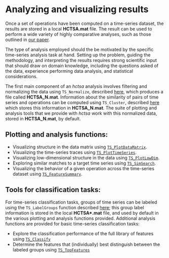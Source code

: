 # Analyzing and visualizing results

Once a set of operations have been computed on a time-series dataset, the results are stored in a local **HCTSA.mat** file. The result can be used to perform a wide variety of highly comparative analyses, such as those outlined in [our paper](http://rsif.royalsocietypublishing.org/content/10/83/20130048.full).

The type of analysis employed should the be motivated by the specific time-series analysis task at hand. Setting up the problem, guiding the methodology, and interpreting the results requires strong scientific input that should draw on domain knowledge, including the questions asked of the data, experience performing data analysis, and statistical considerations.

The first main component of an _hctsa_ analysis involves filtering and normalizing the data using `TS_Normalize`, described [here](filtering_and_normalizing.md), which produces a file called **HCTSA\_N.mat**. Information about the similarity of pairs of time series and operations can be computed using `TS_Cluster`, described [here](clustering_rows_and_columns.md) which stores this information in **HCTSA\_N.mat**. The suite of plotting and analysis tools that we provide with _hctsa_ work with this normalized data, stored in **HCTSA\_N.mat**, by default.

## Plotting and analysis functions:

* Visualizing structure in the data matrix using [`TS_PlotDataMatrix`](visualizing_the_data_matrix.md).
* Visualizing the time-series traces using [`TS_PlotTimeSeries`](plotting_the_time_series.md).
* Visualizing low-dimensional structure in the data using [`TS_PlotLowDim`](low_dim.md).
* Exploring similar matches to a target time series using [`TS_SimSearch`](sim_search.md).
* Visualizing the behavior of a given operation across the time-series dataset using [`TS_FeatureSummary`](feature_summary.md).

## Tools for classification tasks:

For time-series classification tasks, groups of time series can be labeled using the `TS_LabelGroups` function described [here](grouping.md); this group label information is stored in the local **HCTSA\*.mat** file, and used by default in the various plotting and analysis functions provided. Additional analysis functions are provided for basic time-series classification tasks:

* Explore the classification performance of the full library of features using [`TS_Classify`](ts_classify.md)
* Determine the features that \(individually\) best distinguish between the labeled groups using [`TS_TopFeatures`](ts_topfeatures.md)


